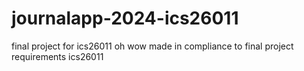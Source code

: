 # journalapp-2024-ics26011
final project for ics26011
oh wow made in compliance to final project requirements ics26011
